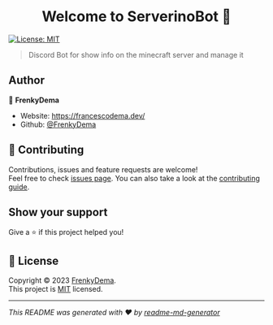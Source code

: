 <h1 align="center">Welcome to ServerinoBot 👋</h1>
<p>
  <a href="https://github.com/FrenkyDema/ServerinoBot/blob/main/LICENSE" target="_blank">
    <img alt="License: MIT" src="https://img.shields.io/badge/License-MIT-yellow.svg" />
  </a>
</p>

> Discord Bot for show info on the minecraft server and manage it

## Author

👤 **FrenkyDema**

* Website: https://francescodema.dev/
* Github: [@FrenkyDema](https://github.com/FrenkyDema)

## 🤝 Contributing

Contributions, issues and feature requests are welcome!<br />Feel free to check [issues page](https://github.com/FrenkyDema/ServerinoBot/issues/new/choose). You can also take a look at the [contributing guide](https://github.com/FrenkyDema/ServerinoBot/blob/main/.github/CODE_OF_CONDUCT.md).

## Show your support

Give a ⭐️ if this project helped you!

## 📝 License

Copyright © 2023 [FrenkyDema](https://github.com/FrenkyDema).<br />
This project is [MIT](https://github.com/FrenkyDema/ServerinoBot/blob/main/LICENSE) licensed.

***
_This README was generated with ❤️ by [readme-md-generator](https://github.com/kefranabg/readme-md-generator)_